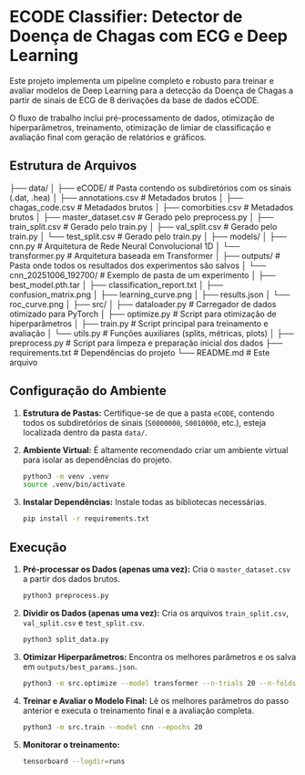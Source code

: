 # ECODE Classifier: Detector de Doença de Chagas com ECG e Deep Learning

Este projeto implementa um pipeline completo e robusto para treinar e avaliar modelos de Deep Learning para a detecção da Doença de Chagas a partir de sinais de ECG de 8 derivações da base de dados eCODE.

O fluxo de trabalho inclui pré-processamento de dados, otimização de hiperparâmetros, treinamento, otimização de limiar de classificação e avaliação final com geração de relatórios e gráficos.

## Estrutura de Arquivos

├── data/
│   ├── eCODE/                  # Pasta contendo os subdiretórios com os sinais (.dat, .hea)
│   ├── annotations.csv         # Metadados brutos
│   ├── chagas_code.csv         # Metadados brutos
│   ├── comorbities.csv         # Metadados brutos
│   ├── master_dataset.csv      # Gerado pelo preprocess.py
│   ├── train_split.csv         # Gerado pelo train.py
│   ├── val_split.csv           # Gerado pelo train.py
│   └── test_split.csv          # Gerado pelo train.py
│
├── models/
│   ├── cnn.py                  # Arquitetura de Rede Neural Convolucional 1D
│   └── transformer.py          # Arquitetura baseada em Transformer
│
├── outputs/                    # Pasta onde todos os resultados dos experimentos são salvos
│   └── cnn_20251006_192700/     # Exemplo de pasta de um experimento
│       ├── best_model.pth.tar
│       ├── classification_report.txt
│       ├── confusion_matrix.png
│       ├── learning_curve.png
│       ├── results.json
│       └── roc_curve.png
│
├── src/
│   ├── dataloader.py           # Carregador de dados otimizado para PyTorch
│   ├── optimize.py             # Script para otimização de hiperparâmetros
│   ├── train.py                # Script principal para treinamento e avaliação
│   └── utils.py                # Funções auxiliares (splits, métricas, plots)
│
├── preprocess.py               # Script para limpeza e preparação inicial dos dados
├── requirements.txt            # Dependências do projeto
└── README.md                   # Este arquivo

## Configuração do Ambiente

1.  **Estrutura de Pastas:** Certifique-se de que a pasta `eCODE`, contendo todos os subdiretórios de sinais (`S0000000`, `S0010000`, etc.), esteja localizada dentro da pasta `data/`.

2.  **Ambiente Virtual:** É altamente recomendado criar um ambiente virtual para isolar as dependências do projeto.
    ```bash
    python3 -m venv .venv
    source .venv/bin/activate
    ```

3.  **Instalar Dependências:** Instale todas as bibliotecas necessárias.
    ```bash
    pip install -r requirements.txt
    ```

## Execução

1.  **Pré-processar os Dados (apenas uma vez):**
    Cria o `master_dataset.csv` a partir dos dados brutos.
    ```bash
    python3 preprocess.py
    ```

2.  **Dividir os Dados (apenas uma vez):**
    Cria os arquivos `train_split.csv`, `val_split.csv` e `test_split.csv`.
    ```bash
    python3 split_data.py
    ```

3.  **Otimizar Hiperparâmetros:**
    Encontra os melhores parâmetros e os salva em `outputs/best_params.json`.
    ```bash
    python3 -m src.optimize --model transformer --n-trials 20 --n-folds 5
    ```

4.  **Treinar e Avaliar o Modelo Final:**
    Lê os melhores parâmetros do passo anterior e executa o treinamento final e a avaliação completa.
    ```bash
    python3 -m src.train --model cnn --epochs 20
    ```

5.  **Monitorar o treinamento:**
    ```bash
    tensorboard --logdir=runs
    ```
